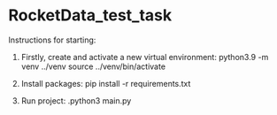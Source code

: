 # RocketData_test_task
Instructions for starting:
  1. Firstly, create and activate a new virtual environment:
      python3.9 -m venv ../venv
      source ../venv/bin/activate
  
  2. Install packages:
    pip install -r requirements.txt
  
  3. Run project:
   .python3 main.py
